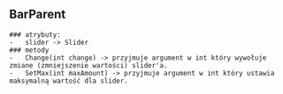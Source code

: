 ## BarParent
    ### atrybuty:
    -   slider -> Slider
    ### metody
    -   Change(int change) -> przyjmuje argument w int który wywołuje zmiane (zmniejszenie wartości) slider'a.
    -   SetMax(int maxAmount) -> przyjmuje argument w int który ustawia maksymalną wartość dla slider.